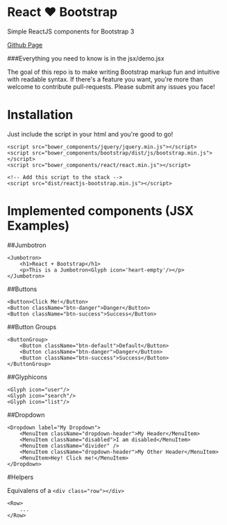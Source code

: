React :heart: Bootstrap
=================

Simple ReactJS components for Bootstrap 3

[Github Page](http://saada.github.io/reactjs-bootstrap/ "ReactJS-Bootstrap")

###Everything you need to know is in the jsx/demo.jsx

The goal of this repo is to make writing Bootstrap markup fun and intuitive with readable syntax. If there's a feature you want, you're more than welcome to contribute pull-requests. Please submit any issues you face!

# Installation

Just include the script in your html and you're good to go!

	<script src="bower_components/jquery/jquery.min.js"></script>
	<script src="bower_components/bootstrap/dist/js/bootstrap.min.js"></script>
	<script src="bower_components/react/react.min.js"></script>
	
	<!-- Add this script to the stack -->
	<script src="dist/reactjs-bootstrap.min.js"></script>

# Implemented components (JSX Examples)

##Jumbotron

	<Jumbotron>
		<h1>React + Bootstrap</h1>
		<p>This is a Jumbotron<Glyph icon='heart-empty'/></p>
	</Jumbotron>

##Buttons

	<Button>Click Me!</Button>
	<Button className="btn-danger">Danger</Button>
	<Button className="btn-success">Success</Button>

##Button Groups

	<ButtonGroup>
		<Button className="btn-default">Default</Button>
		<Button className="btn-danger">Danger</Button>
		<Button className="btn-success">Success</Button>
	</ButtonGroup>

##Glyphicons

	<Glyph icon="user"/>
	<Glyph icon="search"/>
	<Glyph icon="list"/>

##Dropdown

	<Dropdown label="My Dropdown">
		<MenuItem className="dropdown-header">My Header</MenuItem>
		<MenuItem className="disabled">I am disabled</MenuItem>
		<MenuItem className="divider" />
		<MenuItem className="dropdown-header">My Other Header</MenuItem>
		<MenuItem>Hey! Click me!</MenuItem>
	</Dropdown>


#Helpers

Equivalens of a `<div class="row"></div>`

	<Row>
		...
	</Row>
